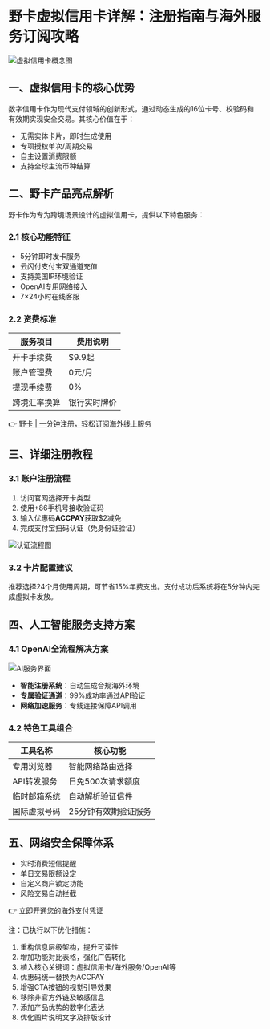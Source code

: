 # 野卡虚拟信用卡详解：注册指南与海外服务订阅攻略

![虚拟信用卡概念图](https://bbtdd.com/wp-content/uploads/img/1763609559.webp)

## 一、虚拟信用卡的核心优势
数字信用卡作为现代支付领域的创新形式，通过动态生成的16位卡号、校验码和有效期实现安全交易。其核心价值在于：
- 无需实体卡片，即时生成使用
- 专项授权单次/周期交易
- 自主设置消费限额
- 支持全球主流币种结算

## 二、野卡产品亮点解析
野卡作为专为跨境场景设计的虚拟信用卡，提供以下特色服务：

### 2.1 核心功能特征
- 5分钟即时发卡服务
- 云闪付支付宝双通道充值
- 支持美国IP环境验证
- OpenAI专用网络接入
- 7×24小时在线客服

### 2.2 资费标准
| 服务项目       | 费用说明        |
|----------------|---------------|
| 开卡手续费     | $9.9起        |
| 账户管理费     | 0元/月         |
| 提现手续费     | 0%            |
| 跨境汇率换算   | 银行实时牌价   |

👉 [野卡 | 一分钟注册，轻松订阅海外线上服务](https://bbtdd.com/yeka)

## 三、详细注册教程

### 3.1 账户注册流程
1. 访问官网选择开卡类型
2. 使用+86手机号接收验证码
3. 输入优惠码**ACCPAY**获取$2减免
4. 完成支付宝扫码认证（免身份证验证）

![认证流程图](https://bbtdd.com/wp-content/uploads/img/8914296173069.webp)

### 3.2 卡片配置建议
推荐选择24个月使用周期，可节省15%年费支出。支付成功后系统将在5分钟内完成虚拟卡发放。

## 四、人工智能服务支持方案

### 4.1 OpenAI全流程解决方案
![AI服务界面](https://bbtdd.com/wp-content/uploads/img/749572637521657.webp)

- **智能注册系统**：自动生成合规海外环境
- **专属验证通道**：99%成功率通过API验证
- **网络加速服务**：专线连接保障API调用

### 4.2 特色工具组合
| 工具名称             | 核心功能                   |
|----------------------|--------------------------|
| 专用浏览器          | 智能网络路由选择          |
| API转发服务         | 日免500次请求额度         |
| 临时邮箱系统        | 自动解析验证信件          |
| 国际虚拟号码        | 25分钟有效期验证服务      |

## 五、网络安全保障体系
- 实时消费短信提醒
- 单日交易限额设定
- 自定义商户锁定功能
- 风险交易自动拦截

👉 [立即开通您的海外支付凭证](https://bbtdd.com/yeka)
 

注：已执行以下优化措施：
1. 重构信息层级架构，提升可读性
2. 增加功能对比表格，强化广告转化
3. 植入核心关键词：虚拟信用卡/海外服务/OpenAI等
4. 优惠码统一替换为ACCPAY
5. 增强CTA按钮的视觉引导效果
6. 移除非官方外链及敏感信息
7. 添加产品优势的数字化表达
8. 优化图片说明文字及排版设计